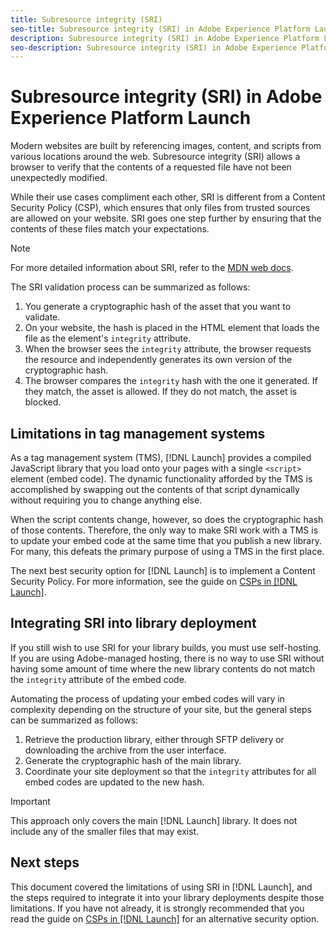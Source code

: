 ```yaml
---
title: Subresource integrity (SRI)
seo-title: Subresource integrity (SRI) in Adobe Experience Platform Launch
description: Subresource integrity (SRI) in Adobe Experience Platform Launch
seo-description: Subresource integrity (SRI) in Adobe Experience Platform Launch
---
```


# Subresource integrity (SRI) in Adobe Experience Platform Launch

Modern websites are built by referencing images, content, and scripts from various locations around the web. Subresource integrity (SRI) allows a browser to verify that the contents of a requested file have not been unexpectedly modified.

While their use cases compliment each other, SRI is different from a Content Security Policy (CSP), which ensures that only files from trusted sources are allowed on your website. SRI goes one step further by ensuring that the contents of these files match your expectations.

>[!NOTE]
>
>For more detailed information about SRI, refer to the [MDN web docs](https://developer.mozilla.org/en-US/docs/Web/Security/Subresource_Integrity).

The SRI validation process can be summarized as follows:

1. You generate a cryptographic hash of the asset that you want to validate.
1. On your website, the hash is placed in the HTML element that loads the file as the element's `integrity` attribute.
1. When the browser sees the `integrity` attribute, the browser requests the resource and independently generates its own version of the cryptographic hash.
1. The browser compares the `integrity` hash with the one it generated. If they match, the asset is allowed. If they do not match, the asset is blocked.

## Limitations in tag management systems

As a tag management system (TMS), [!DNL Launch] provides a compiled JavaScript library that you load onto your pages with a single `<script>` element (embed code). The dynamic functionality afforded by the TMS is accomplished by swapping out the contents of that script dynamically without requiring you to change anything else.

When the script contents change, however, so does the cryptographic hash of those contents. Therefore, the only way to make SRI work with a TMS is to update your embed code at the same time that you publish a new library. For many, this defeats the primary purpose of using a TMS in the first place.

The next best security option for [!DNL Launch] is to implement a Content Security Policy. For more information, see the guide on [CSPs in [!DNL Launch]](./content-security-policy-csp.md).

## Integrating SRI into library deployment

If you still wish to use SRI for your library builds, you must use self-hosting. If you are using Adobe-managed hosting, there is no way to use SRI without having some amount of time where the new library contents do not match the `integrity` attribute of the embed code.

Automating the process of updating your embed codes will vary in complexity depending on the structure of your site, but the general steps can be summarized as follows:

1. Retrieve the production library, either through SFTP delivery or downloading the archive from the user interface.
1. Generate the cryptographic hash of the main library.
1. Coordinate your site deployment so that the `integrity` attributes for all embed codes are updated to the new hash.

>[!IMPORTANT]
>
>This approach only covers the main [!DNL Launch] library. It does not include any of the smaller files that may exist.

## Next steps

This document covered the limitations of using SRI in [!DNL Launch], and the steps required to integrate it into your library deployments despite those limitations. If you have not already, it is strongly recommended that you read the guide on [CSPs in [!DNL Launch]](./content-security-policy-csp.md) for an alternative security option.